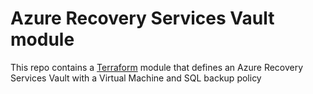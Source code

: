 # Azure Recovery Services Vault module

This repo contains a [Terraform](https://www.terraform.io/) module that defines an Azure Recovery Services Vault with a Virtual Machine and SQL backup policy